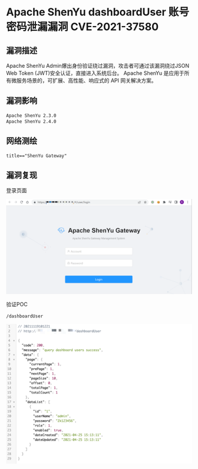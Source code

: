 # 

# Apache ShenYu dashboardUser 账号密码泄漏漏洞 CVE-2021-37580

## 漏洞描述

Apache ShenYu Admin爆出身份验证绕过漏洞，攻击者可通过该漏洞绕过JSON Web Token (JWT)安全认证，直接进入系统后台。 Apache ShenYu 是应用于所有微服务场景的，可扩展、高性能、响应式的 API 网关解决方案。

## 漏洞影响

```
Apache ShenYu 2.3.0
Apache ShenYu 2.4.0
```

## 网络测绘

```
title=="ShenYu Gateway"
```

## 漏洞复现

登录页面

![image-20220525161442379](./images/202205251614427.png)

验证POC

```
/dashboardUser
```

![image-20220525161531420](./images/202205251615480.png)
